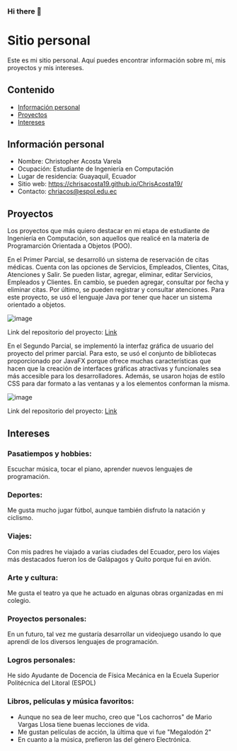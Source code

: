 ### Hi there 👋

<!--
**ChrisAcosta19/ChrisAcosta19** is a ✨ _special_ ✨ repository because its `README.md` (this file) appears on your GitHub profile.

Here are some ideas to get you started:

- 🔭 I’m currently working on ...
- 🌱 I’m currently learning ...
- 👯 I’m looking to collaborate on ...
- 🤔 I’m looking for help with ...
- 💬 Ask me about ...
- 📫 How to reach me: ...
- 😄 Pronouns: ...
- ⚡ Fun fact: ...
-->

# Sitio personal
Este es mi sitio personal. Aquí puedes encontrar información sobre mí, mis
proyectos y mis intereses.
## Contenido
* [Información personal](#información-personal)
* [Proyectos](#proyectos)
* [Intereses](#intereses)
## Información personal
* Nombre: Christopher Acosta Varela
* Ocupación: Estudiante de Ingeniería en Computación
* Lugar de residencia: Guayaquil, Ecuador
* Sitio web: https://chrisacosta19.github.io/ChrisAcosta19/
* Contacto: chriacos@espol.edu.ec
## Proyectos
Los proyectos que más quiero destacar en mi etapa de estudiante de Ingeniería en Computación, son aquellos que realicé en la materia de Programarción Orientada a Objetos (POO).

En el Primer Parcial, se desarrolló un sistema de reservación de citas médicas. Cuenta con las opciones de Servicios, Empleados, Clientes, Citas, Atenciones y Salir.
Se pueden listar, agregar, eliminar, editar Servicios, Empleados y Clientes. En cambio, se pueden agregar, consultar por fecha y eliminar citas. Por último, se pueden registrar y consultar atenciones. Para este proyecto, se usó el lenguaje Java por tener que hacer un sistema orientado a objetos.

![image](https://github.com/ChrisAcosta19/ChrisAcosta19/assets/105894228/b7b03884-deda-4e28-8269-b7b3a218c562)

Link del repositorio del proyecto: [Link](https://github.com/ChrisAcosta19/POO-P2-G04)

En el Segundo Parcial, se implementó la interfaz gráfica de usuario del proyecto del primer parcial. Para esto, se usó el conjunto de bibliotecas proporcionado por JavaFX porque ofrece muchas características que hacen que la creación de interfaces gráficas atractivas y funcionales sea más accesible para los desarrolladores. Además, se usaron hojas de estilo CSS para dar formato a las ventanas y a los elementos conforman la misma.

![image](https://github.com/ChrisAcosta19/ChrisAcosta19/assets/105894228/5782174e-a22c-4f8b-a9d4-b15dd7d13a54)

Link del repositorio del proyecto: [Link](https://github.com/ChrisAcosta19/POO-P2-G04-Parcial2)

## Intereses
### Pasatiempos y hobbies:
Escuchar música, tocar el piano, aprender nuevos lenguajes de programación.
### Deportes:
Me gusta mucho jugar fútbol, aunque también disfruto la natación y ciclismo.
### Viajes:
Con mis padres he viajado a varias ciudades del Ecuador, pero los viajes más destacados fueron los de Galápagos y Quito porque fui en avión.
### Arte y cultura:
Me gusta el teatro ya que he actuado en algunas obras organizadas en mi colegio.
### Proyectos personales:
En un futuro, tal vez me gustaría desarrollar un videojuego usando lo que aprendí de los diversos lenguajes de programación.
### Logros personales:
He sido Ayudante de Docencia de Física Mecánica en la Ecuela Superior Politécnica del Litoral (ESPOL)
### Libros, películas y música favoritos:
- Aunque no sea de leer mucho, creo que "Los cachorros" de Mario Vargas Llosa tiene buenas lecciones de vida.
- Me gustan películas de acción, la última que vi fue "Megalodón 2"
- En cuanto a la música, prefieron las del género Electrónica.
